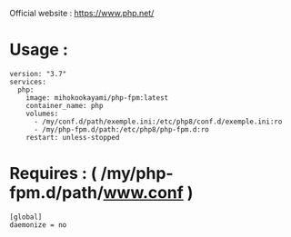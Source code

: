 Official website : https://www.php.net/  
  
# Usage :  
    version: "3.7"
    services:
      php:
        image: mihokookayami/php-fpm:latest
        container_name: php
        volumes:
          - /my/conf.d/path/exemple.ini:/etc/php8/conf.d/exemple.ini:ro
          - /my/php-fpm.d/path:/etc/php8/php-fpm.d:ro
        restart: unless-stopped
  
# Requires : ( /my/php-fpm.d/path/www.conf )
    [global]
    daemonize = no
